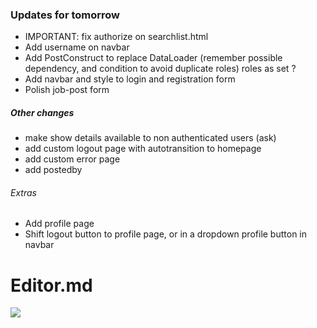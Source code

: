 ### Updates for tomorrow
- IMPORTANT: fix authorize on searchlist.html
- Add username on navbar
- Add PostConstruct to replace DataLoader (remember possible dependency, and condition to avoid duplicate roles) roles as set ? 
- Add navbar and style to login and registration form
- Polish job-post form

##### Other changes
- make show details available to non authenticated users (ask)
- add custom logout page with autotransition to homepage
- add custom error page
- add postedby

###### Extras
- Add profile page
- Shift logout button to profile page, or in a dropdown profile button in navbar

# Editor.md

![](https://res.cloudinary.com/playrey/image/upload/v1570149029/favicon_xp1wb2.ico)